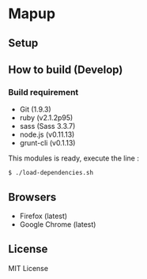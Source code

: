 
Mapup
===============

Setup
--------------

How to build (Develop)
--------------

### Build requirement

* Git (1.9.3)
* ruby (v2.1.2p95)
* sass (Sass 3.3.7)
* node.js (v0.11.13)
* grunt-cli (v0.1.13)

This modules is ready, execute the line :

    $ ./load-dependencies.sh


Browsers
--------------

* Firefox (latest)
* Google Chrome (latest)


License
--------------

MIT License




